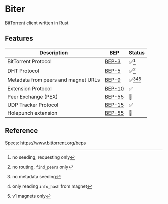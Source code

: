 # Biter

BitTorrent client written in Rust

## Features

| Description                               | BEP                                                       | Status                    |
| ---                                       | ---                                                       | ---                       |
| BitTorrent Protocol                       | [BEP-3](https://www.bittorrent.org/beps/bep_0003.html)    | ✅[^1]                    |
| DHT Protocol                              | [BEP-5](https://www.bittorrent.org/beps/bep_0005.html)    | ✅[^2]                    |
| Metadata from peers and magnet URLs       | [BEP-9](https://www.bittorrent.org/beps/bep_0009.html)    | ✅[^3][^4][^5]            |
| Extension Protocol                        | [BEP-10](https://www.bittorrent.org/beps/bep_0010.html)   | ✅                        |
| Peer Exchange (PEX)                       | [BEP-55](https://www.bittorrent.org/beps/bep_0011.html)   | 🚧                        |
| UDP Tracker Protocol                      | [BEP-15](https://www.bittorrent.org/beps/bep_0015.html)   | ✅                        |
| Holepunch extension                       | [BEP-55](https://www.bittorrent.org/beps/bep_0055.html)   | 🚧                        |

[^1]: no seeding, requesting only
[^2]: no routing, `find_peers` only
[^3]: no metadata seeding
[^4]: only reading `info_hash` from magnet
[^5]: v1 magnets only

## Reference

Specs: https://www.bittorrent.org/beps
